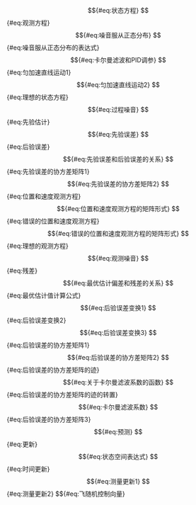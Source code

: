 $${#eq:状态方程}
$${#eq:观测方程}
$${#eq:噪音服从正态分布}
$${#eq:噪音服从正态分布的表达式}
$${#eq:卡尔曼滤波和PID调参}
$${#eq:匀加速直线运动1}
$${#eq:匀加速直线运动2}
$${#eq:理想的状态方程}
$${#eq:过程噪音}
$${#eq:先验估计}
$${#eq:先验误差}
$${#eq:后验误差}
$${#eq:先验误差和后验误差的关系}
$${#eq:先验误差的协方差矩阵1}
$${#eq:先验误差的协方差矩阵2}
$${#eq:位置和速度观测方程}
$${#eq:位置和速度观测方程的矩阵形式}
$${#eq:错误的位置和速度观测方程}
$${#eq:错误的位置和速度观测方程的矩阵形式}
$${#eq:理想的观测方程}
$${#eq:观测噪音}
$${#eq:残差}
$${#eq:最优估计偏差和残差的关系}
$${#eq:最优估计值计算公式}
$${#eq:后验误差变换1}
$${#eq:后验误差变换2}
$${#eq:后验误差变换3}
$${#eq:后验误差的协方差矩阵1}
$${#eq:后验误差的协方差矩阵2}
$${#eq:后验误差的协方差矩阵的迹}
$${#eq:关于卡尔曼滤波系数的函数}
$${#eq:后验误差的协方差矩阵的迹的转置}
$${#eq:卡尔曼滤波系数}
$${#eq:后验误差的协方差矩阵3}
$${#eq:预测}
$${#eq:更新}
$${#eq:状态空间表达式}
$${#eq:时间更新}
$${#eq:测量更新1}
$${#eq:测量更新2}
$${#eq:飞随机控制向量}